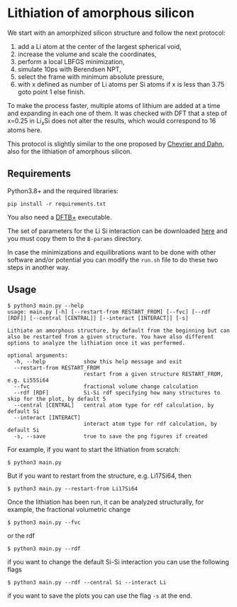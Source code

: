 # Lithiation of amorphous silicon

We start with an amorphized silicon structure and follow the next protocol:

1. add a Li atom at the center of the largest spherical void,
2. increase the volume and scale the coordinates,
3. perform a local LBFGS minimization,
4. simulate 10ps with Berendsen NPT,
5. select the frame with minimum absolute pressure,
6. with x defined as number of Li atoms per Si atoms if x is less than 3.75 goto point 1 else finish.

To make the process faster, multiple atoms of lithium are added at a time and 
expanding in each one of them. It was checked with DFT that a step of x=0.25 in
Li$_x$Si does not alter the results, which would correspond to 16 atoms here.

This protocol is slightly similar to the one proposed by 
[Chevrier and Dahn](https://doi.org/10.1149/1.3111037), also for the lithiation 
of amorphous silicon.


## Requirements

Python3.8+ and the required libraries:

```
pip install -r requirements.txt
```

You also need a [DFTB+](https://github.com/dftbplus/dftbplus) executable. 

The set of parameters for the Li Si interaction can be downloaded 
[here](https://github.com/alexispaz/DFTB_LiSi/tree/main/lisi) and you must copy 
them to the `B-params` directory.

In case the minimizations and equilibrations want to be done with other 
software and/or potential you can modify the `run.sh` file to do these two 
steps in another way.


## Usage

```
$ python3 main.py --help
usage: main.py [-h] [--restart-from RESTART_FROM] [--fvc] [--rdf [RDF]] [--central [CENTRAL]] [--interact [INTERACT]] [-s]

Lithiate an amorphous structure, by default from the beginning but can also be restarted from a given structure. You have also different
options to analyze the lithiation once it was performed.

optional arguments:
  -h, --help            show this help message and exit
  --restart-from RESTART_FROM
                        restart from a given structure RESTART_FROM, e.g. Li55Si64
  --fvc                 fractional volume change calculation
  --rdf [RDF]           Si-Si rdf specifying how many structures to skip for the plot, by default 5
  --central [CENTRAL]   central atom type for rdf calculation, by default Si
  --interact [INTERACT]
                        interact atom type for rdf calculation, by default Si
  -s, --save            true to save the png figures if created
```

For example, if you want to start the lithiation from scratch:
```
$ python3 main.py 
```
But if you want to restart from the structure, e.g. Li17Si64, then
```
$ python3 main.py --restart-from Li17Si64
```

Once the lithiation has been run, it can be analyzed structurally, for example, 
the fractional volumetric change 
```
$ python3 main.py --fvc
```
or the rdf
```
$ python3 main.py --rdf
```
if you want to change the default Si-Si interaction you can use the following flags
```
$ python3 main.py --rdf --central Si --interact Li
```
if you want to save the plots you can use the flag `-s` at the end.
